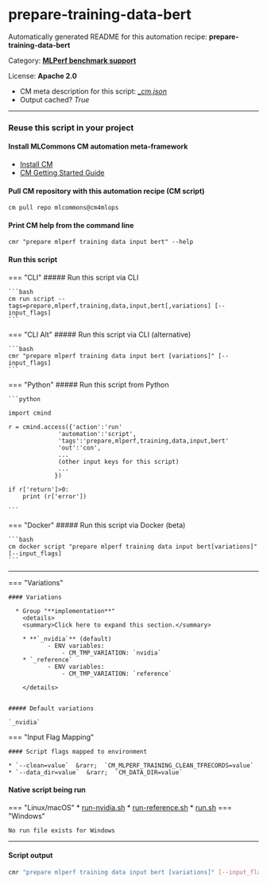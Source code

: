 # prepare-training-data-bert
Automatically generated README for this automation recipe: **prepare-training-data-bert**

Category: **[MLPerf benchmark support](..)**

License: **Apache 2.0**


* CM meta description for this script: *[_cm.json](https://github.com/mlcommons/cm4mlops/tree/main/script/prepare-training-data-bert/_cm.json)*
* Output cached? *True*

---
### Reuse this script in your project

#### Install MLCommons CM automation meta-framework

* [Install CM](https://docs.mlcommons.org/ck/install)
* [CM Getting Started Guide](https://docs.mlcommons.org/ck/getting-started/)

#### Pull CM repository with this automation recipe (CM script)

```cm pull repo mlcommons@cm4mlops```

#### Print CM help from the command line

````cmr "prepare mlperf training data input bert" --help````

#### Run this script

=== "CLI"
    ##### Run this script via CLI

    ```bash
    cm run script --tags=prepare,mlperf,training,data,input,bert[,variations] [--input_flags]
    ```
=== "CLI Alt"
    ##### Run this script via CLI (alternative)


    ```bash
    cmr "prepare mlperf training data input bert [variations]" [--input_flags]
    ```

=== "Python"
    ##### Run this script from Python


    ```python

    import cmind

    r = cmind.access({'action':'run'
                  'automation':'script',
                  'tags':'prepare,mlperf,training,data,input,bert'
                  'out':'con',
                  ...
                  (other input keys for this script)
                  ...
                 })

    if r['return']>0:
        print (r['error'])

    ```


=== "Docker"
    ##### Run this script via Docker (beta)

    ```bash
    cm docker script "prepare mlperf training data input bert[variations]" [--input_flags]
    ```
___

=== "Variations"


    #### Variations

      * Group "**implementation**"
        <details>
        <summary>Click here to expand this section.</summary>

        * **`_nvidia`** (default)
               - ENV variables:
                   - CM_TMP_VARIATION: `nvidia`
        * `_reference`
               - ENV variables:
                   - CM_TMP_VARIATION: `reference`

        </details>


    ##### Default variations

    `_nvidia`
=== "Input Flag Mapping"


    #### Script flags mapped to environment

    * `--clean=value`  &rarr;  `CM_MLPERF_TRAINING_CLEAN_TFRECORDS=value`
    * `--data_dir=value`  &rarr;  `CM_DATA_DIR=value`




#### Native script being run
=== "Linux/macOS"
     * [run-nvidia.sh](https://github.com/mlcommons/cm4mlops/tree/main/script/prepare-training-data-bert/run-nvidia.sh)
     * [run-reference.sh](https://github.com/mlcommons/cm4mlops/tree/main/script/prepare-training-data-bert/run-reference.sh)
     * [run.sh](https://github.com/mlcommons/cm4mlops/tree/main/script/prepare-training-data-bert/run.sh)
=== "Windows"

    No run file exists for Windows
___
#### Script output
```bash
cmr "prepare mlperf training data input bert [variations]" [--input_flags] -j
```